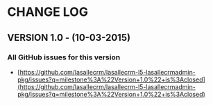 # CHANGE LOG


## VERSION 1.0 - (10-03-2015)

### All GitHub issues for this version
* [https://github.com/lasallecrm/lasallecrm-l5-lasallecrmadmin-pkg/issues?q=milestone%3A%22Version+1.0%22+is%3Aclosed](https://github.com/lasallecrm/lasallecrm-l5-lasallecrmadmin-pkg/issues?q=milestone%3A%22Version+1.0%22+is%3Aclosed)






